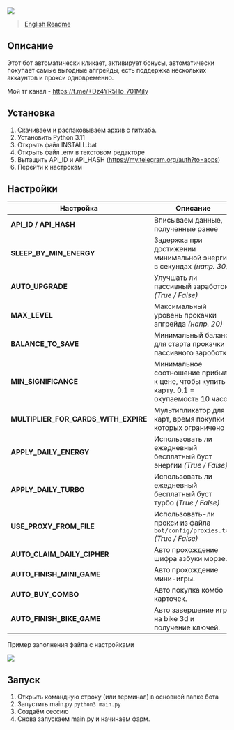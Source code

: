 <img src="https://i.imgur.com/g3AtZrx.png"> 

>[English Readme](README-EN.md)

## Описание
Этот бот автоматически кликает, активирует бонусы, автоматически покупает самые выгодные апгрейды, есть поддержка нескольких аккаунтов и прокси одновременно.

Мой тг канал - https://t.me/+Dz4YR5Ho_701MjIy

## Установка
1. Скачиваем и распаковываем архив с гитхаба.
2. Установить Python 3.11
3. Открыть файл INSTALL.bat
4. Открыть файл .env в текстовом редакторе 
5. Вытащить API_ID и API_HASH (https://my.telegram.org/auth?to=apps)
6. Перейти к настрокам

## Настройки
| Настройка                              | Описание                                                                               |
|----------------------------------------|----------------------------------------------------------------------------------------|
| **API_ID / API_HASH**                  | Вписываем данные, полученные ранее                                                     |
| **SLEEP_BY_MIN_ENERGY**                | Задержка при достижении минимальной энергии в секундах _(напр. 30)_                    |
| **AUTO_UPGRADE**                       | Улучшать ли пассивный заработок _(True / False)_                                       |
| **MAX_LEVEL**                          | Максимальный уровень прокачки апгрейда _(напр. 20)_                                    |
| **BALANCE_TO_SAVE**                    | Минимальный баланс для старта прокачки пассивного зароботка                            |
| **MIN_SIGNIFICANCE**                   | Минимальное соотношение прибыли к цене, чтобы купить карту. 0.1 = окупаемость 10 часов |
| **MULTIPLIER_FOR_CARDS_WITH_EXPIRE**   | Мультипликатор для карт, время покупки которых ограничено                              |
| **APPLY_DAILY_ENERGY**                 | Использовать ли ежедневный бесплатный буст энергии _(True / False)_                    |
| **APPLY_DAILY_TURBO**                  | Использовать ли ежедневный бесплатный буст турбо _(True / False)_                      |
| **USE_PROXY_FROM_FILE**                | Использовать-ли прокси из файла `bot/config/proxies.txt` _(True / False)_              |
| **AUTO_CLAIM_DAILY_CIPHER**            | Авто прохождение шифра азбуки морзе.                                                   |
| **AUTO_FINISH_MINI_GAME**              | Авто прохождение мини-игры.                                                            |
| **AUTO_BUY_COMBO**                     | Авто покупка комбо карточек.                                                           |
| **AUTO_FINISH_BIKE_GAME**              | Авто завершение игры на bike 3d и получение ключей.                                    |

Пример заполнения файла с настройками

<img src="https://i.imgur.com/Aw7jNhJ.png">

## Запуск
1. Открыть командную строку (или терминал) в основной папке бота
2. Запустить main.py ```python3 main.py```
3. Создаём сессию
4. Снова запускаем main.py и начинаем фарм.

